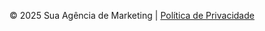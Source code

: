<footer>
  <p>
    © 2025 Sua Agência de Marketing | 
    <a href="/politica-privacidade.html" target="_blank">Política de Privacidade</a>
  </p>
</footer>
